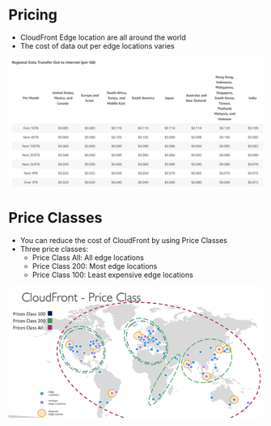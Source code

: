 # Pricing

- CloudFront Edge location are all around the world
- The cost of data out per edge locations varies

![Pricing](images/pricing.png)

# Price Classes

- You can reduce the cost of CloudFront by using Price Classes
- Three price classes:
    - Price Class All: All edge locations
    - Price Class 200: Most edge locations
    - Price Class 100: Least expensive edge locations


![Price Classes](images/priceclasses.png)